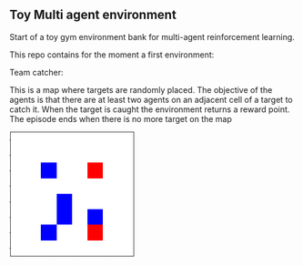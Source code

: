 ## Toy Multi agent environment

Start of a toy gym environment bank for multi-agent reinforcement learning.

This repo contains for the moment a first environment:

Team catcher:

This is a map where targets are randomly placed.
    The objective of the agents is that there are at least two agents on an adjacent cell of a target to catch it.
    When the target is caught the environment returns a reward point.
    The episode ends when there is no more target on the map

![Alt Text](team_catcher_gif.gif)
